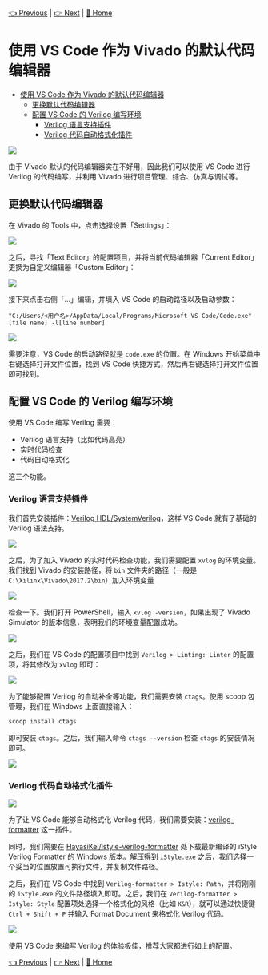 [👈 Previous](./1-2_Vivado.md) | [👉 Next](../2_SingleCycle/2-1_Basic.md) | [🚩 Home](../README.md)

# 使用 VS Code 作为 Vivado 的默认代码编辑器

- [使用 VS Code 作为 Vivado 的默认代码编辑器](#%e4%bd%bf%e7%94%a8-vs-code-%e4%bd%9c%e4%b8%ba-vivado-%e7%9a%84%e9%bb%98%e8%ae%a4%e4%bb%a3%e7%a0%81%e7%bc%96%e8%be%91%e5%99%a8)
  - [更换默认代码编辑器](#%e6%9b%b4%e6%8d%a2%e9%bb%98%e8%ae%a4%e4%bb%a3%e7%a0%81%e7%bc%96%e8%be%91%e5%99%a8)
  - [配置 VS Code 的 Verilog 编写环境](#%e9%85%8d%e7%bd%ae-vs-code-%e7%9a%84-verilog-%e7%bc%96%e5%86%99%e7%8e%af%e5%a2%83)
    - [Verilog 语言支持插件](#verilog-%e8%af%ad%e8%a8%80%e6%94%af%e6%8c%81%e6%8f%92%e4%bb%b6)
    - [Verilog 代码自动格式化插件](#verilog-%e4%bb%a3%e7%a0%81%e8%87%aa%e5%8a%a8%e6%a0%bc%e5%bc%8f%e5%8c%96%e6%8f%92%e4%bb%b6)

![](https://i.loli.net/2019/08/27/l7Ntgd6sGWb9XVL.png)

由于 Vivado 默认的代码编辑器实在不好用，因此我们可以使用 VS Code 进行 Verilog 的代码编写，并利用 Vivado 进行项目管理、综合、仿真与调试等。

## 更换默认代码编辑器

在 Vivado 的 Tools 中，点击选择设置「Settings」：

![](https://i.loli.net/2019/08/27/4ySQ7Ih6sOuPLeC.png)

之后，寻找「Text Editor」的配置项目，并将当前代码编辑器「Current Editor」更换为自定义编辑器「Custom Editor」：

![](https://i.loli.net/2019/08/27/P9Mq5SkxVJ82eoG.png)

接下来点击右侧「...」编辑，并填入 VS Code 的启动路径以及启动参数：

```
"C:/Users/<用户名>/AppData/Local/Programs/Microsoft VS Code/Code.exe" [file name] -l[line number]
```

![](https://i.loli.net/2019/08/27/aNZ6Iohyf3RWQFv.png)

需要注意，VS Code 的启动路径就是 `code.exe` 的位置。在 Windows 开始菜单中右键选择打开文件位置，找到 VS Code 快捷方式，然后再右键选择打开文件位置即可找到。

## 配置 VS Code 的 Verilog 编写环境

使用 VS Code 编写 Verilog 需要：

- Verilog 语言支持（比如代码高亮）
- 实时代码检查
- 代码自动格式化

这三个功能。

### Verilog 语言支持插件

我们首先安装插件：[Verilog HDL/SystemVerilog](https://marketplace.visualstudio.com/items?itemName=mshr-h.VerilogHDL)，这样 VS Code 就有了基础的 Verilog 语法支持。

![](https://i.loli.net/2019/08/27/NjvlBmrAIn4R8XU.png)

之后，为了加入 Vivado 的实时代码检查功能，我们需要配置 `xvlog` 的环境变量。我们找到 Vivado 的安装路径，将 `bin` 文件夹的路径（一般是 `C:\Xilinx\Vivado\2017.2\bin`）加入环境变量

![](https://i.loli.net/2019/08/27/DsFZ3LbV4N2lSzP.png)

检查一下。我们打开 PowerShell，输入 `xvlog -version`，如果出现了 Vivado Simulator 的版本信息，表明我们的环境变量配置成功。

![](https://i.loli.net/2019/08/27/nfWDC5SG8y1Mrea.png)

之后，我们在 VS Code 的配置项目中找到 `Verilog > Linting: Linter` 的配置项，将其修改为 `xvlog` 即可：

![](https://i.loli.net/2019/08/27/6UXS9iZ7QmFNVaA.png)

为了能够配置 Verilog 的自动补全等功能，我们需要安装 `ctags`。使用 scoop 包管理，我们在 Windows 上面直接输入：

```powershell
scoop install ctags
```

即可安装 `ctags`。之后，我们输入命令 `ctags --version` 检查 `ctags` 的安装情况即可。

![](https://i.loli.net/2019/08/27/HCFygl8Bqx7uPLz.png)

### Verilog 代码自动格式化插件

![](https://i.loli.net/2019/08/27/QWiVmlJBOKZD6Fo.png)

为了让 VS Code 能够自动格式化 Verilog 代码，我们需要安装：[verilog-formatter](https://marketplace.visualstudio.com/items?itemName=IsaacT.verilog-formatter) 这一插件。

同时，我们需要在 [HayasiKei/istyle-verilog-formatter](https://github.com/HayasiKei/istyle-verilog-formatter/releases/) 处下载最新编译的 iStyle Verilog Formatter 的 Windows 版本。解压得到 `iStyle.exe` 之后，我们选择一个妥当的位置放置可执行文件，并复制文件路径。

之后，我们在 VS Code 中找到 `Verilog-formatter > Istyle: Path`，并将刚刚的 `iStyle.exe` 的文件路径填入即可。之后，我们在 `Verilog-formatter > Istyle: Style` 配置项处选择一个格式化的风格（比如 `K&R`），就可以通过快捷键 `Ctrl + Shift + P` 并输入 Format Document 来格式化 Verilog 代码。

![](https://i.loli.net/2019/08/27/N4WLjS6DUpJwG3d.png)

使用 VS Code 来编写 Verilog 的体验极佳，推荐大家都进行如上的配置。

[👈 Previous](./1-2_Vivado.md) | [👉 Next](../2_SingleCycle/2-1_Basic.md) | [🚩 Home](../README.md)